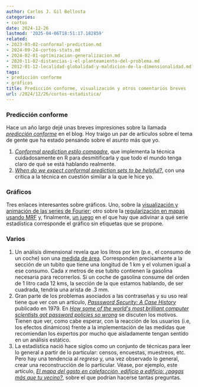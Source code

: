 ```yaml
---
author: Carlos J. Gil Bellosta
categories:
- cortos
date: 2024-12-26
lastmod: '2025-04-06T18:51:17.182859'
related:
- 2023-03-02-conformal-prediction.md
- 2024-09-24-cortos-stats.md
- 2024-02-01-optimizacion-generalizacion.md
- 2020-11-02-distancias-i-el-planteamiento-del-problema.md
- 2012-01-12-localidad-globalidad-y-maldicion-de-la-dimensionalidad.md
tags:
- predicción conforme
- gráficos
title: Predicción conforme, visualización y otros comentarios breves
url: /2024/12/26/cortos-estadistica/
---
```


### Predicción conforme

Hace un año largo dejé unas breves impresiones sobre la llamada [_predicción conforme_](/2023/03/02/prediccion-conforme/) en el blog. Hoy traigo un par de artículos sobre el tema de gente que ha estado pensando sobre el asunto más que yo.

1. [_Conformal prediction estilo compadre_](https://muestrear-no-es-pecado.netlify.app/2023/03/26/conformal_estilo_compadre/), que implementa la técnica cuidadosamente en R para desmitificarla y que todo el mundo tenga claro de qué se está hablando realmente.
1. [_When do we expect conformal prediction sets to be helpful?_](https://statmodeling.stat.columbia.edu/2024/02/20/when-do-we-expect-conformal-prediction-sets-to-be-helpful/), con una crítica a la técnica en cuestión similar a la que le hice yo.

### Gráficos

Tres enlaces interesantes sobre gráficos. Uno, sobre la
[visualización y animación de las series de Fourier](https://www.andreinc.net/2024/04/24/from-the-circle-to-epicycles);
otro sobre la [regularización en mapas usando MRF](https://fromthebottomoftheheap.net/2017/10/19/first-steps-with-mrf-smooths/)
y, finalmente, [un juego](https://www.graphs.world/) en el que hay que adivinar a qué serie estadística corresponde el gráfico sin etiquetas que se propone.


### Varios

1. Un análisis dimensional revela que los litros por km (p.e., el consumo de un coche) son una [medida de área](https://what-if.xkcd.com/11/). Corresponden precisamente a la sección de un tubito que tiene una longitud de 1 km y el volumen igual a ese consumo. Cada $x$ metros de ese tubito contienen la gasolina necesaria para recorrerlos. Si un coche de gasolina consume del orden de 1 litro cada 12 kms, la sección de la que estamos hablando, de ser cuadrada, tendría una arista de .3 mm.
1. Gran parte de los problemas asociados a las contraseñas y su uso real tiene que ver con un artículo, [_Passsword Security: A Case History_](https://dl.acm.org/doi/pdf/10.1145/359168.359172) publicado en 1979. En [_How some of the world's most brilliant computer scientists got password policies so wrong_](https://stuartschechter.org/posts/password-history/) se discuten los motivos. Tienen que ver, como cabe esperar, con la reacción de los usuarios (i.e, los efectos dinámicos) frente a la implementación de las medidas que recomiendan los expertos por mucho que aisladamente tengan sentido en un análisis estático.
1. La estadística nació hace siglos como un conjunto de técnicas para leer lo general a partir de lo particular: censos, encuestas, muestreos, etc. Pero hay una tendencia al _regreso_ y, una vez observado lo general, crear una reconstrucción de lo particular. Véase, por ejemplo, este artículo, [_El mapa del gasto en calefacción, edificio a edificio: ¿pagas más que tu vecino?_](https://www.elconfidencial.com/economia/2024-01-11/mapa-eficiencia-energetica-calefaccion-edificio-rehabilitacion_3796426/), sobre el que podrían hacerse tantas preguntas.

